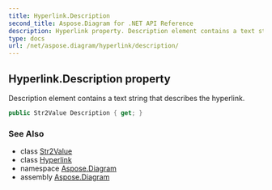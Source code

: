```yaml
---
title: Hyperlink.Description
second_title: Aspose.Diagram for .NET API Reference
description: Hyperlink property. Description element contains a text string that describes the hyperlink
type: docs
url: /net/aspose.diagram/hyperlink/description/
---
```

## Hyperlink.Description property

Description element contains a text string that describes the hyperlink.

```csharp
public Str2Value Description { get; }
```

### See Also

* class [Str2Value](../../str2value/)
* class [Hyperlink](../)
* namespace [Aspose.Diagram](../../hyperlink/)
* assembly [Aspose.Diagram](../../../)


